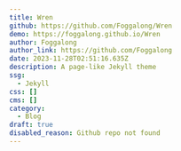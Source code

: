 ```yaml
---
title: Wren
github: https://github.com/Foggalong/Wren
demo: https://foggalong.github.io/Wren
author: Foggalong
author_link: https://github.com/Foggalong
date: 2023-11-28T02:51:16.635Z
description: A page-like Jekyll theme
ssg:
  - Jekyll
css: []
cms: []
category:
  - Blog
draft: true
disabled_reason: Github repo not found
---
```

